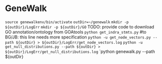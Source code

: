 # GeneWalk

`source genewalkenv/bin/activate`
`outDir=~/genewalk`
`mkdir -p ${outDir}/LogErr`
`mkdir -p ${outDir}/GO`
TODO: provide code to download GO annotation/ontology from GOAtools
`python get_indra_stmts.py` #to BG/JB: this line needs more specification
`python -u get_node_vectors.py --path ${outDir} > ${outDir}/LogErr/get_node_vectors.log`
`python -u get_null_distributions.py --path ${outDir} > ${outDir}/LogErr/get_null_distributions.log`
`python genewalk.py --path ${outDir}
